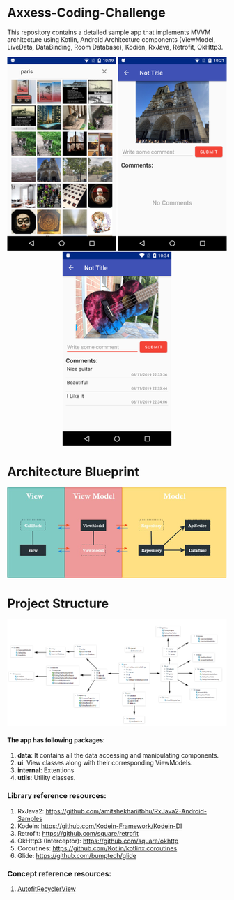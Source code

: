 # Axxess-Coding-Challenge

This repository contains a detailed sample app that implements MVVM architecture using Kotlin, Android Architecture components (ViewModel, LiveData, DataBinding, Room Database), Kodien, RxJava, Retrofit, OkHttp3.

<p align="center">
  <img src="template/home.png" width = "250"/>
  <img src="template/image_no comments.png" width = "250"/>
  <img src="template/image commented.png" width = "250"/>
</p>

# Architecture Blueprint
<p align="center">
  <img src="template/architecture_bp.jpg"/>
  <br>
</p>
  
# Project Structure
<p align="center">
  <img src="template/Project_structure.jpg"/>
  <br>
</p>

#### The app has following packages:
1. **data**: It contains all the data accessing and manipulating components.
3. **ui**: View classes along with their corresponding ViewModels.
4. **internal**: Extentions
5. **utils**: Utility classes.

### Library reference resources:
1. RxJava2: https://github.com/amitshekhariitbhu/RxJava2-Android-Samples
2. Kodein: https://github.com/Kodein-Framework/Kodein-DI
3. Retrofit: https://github.com/square/retrofit
4. OkHttp3 (Interceptor): https://github.com/square/okhttp
5. Coroutines: https://github.com/Kotlin/kotlinx.coroutines
6. Glide: https://github.com/bumptech/glide

### Concept reference resources:
1. [AutofitRecyclerView](http://www.devexchanges.info/2016/06/android-tip-auto-column-grid-layout-by.html)
